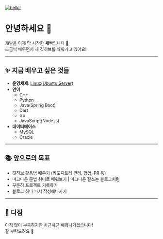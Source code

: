 [![hello!](https://myhits.vercel.app/api/hit/https%3A%2F%2Fmyhits.vercel.app?color=purple&label=hello!&size=medium)](https://myhits.vercel.app)

# 안녕하세요 👋
개발을 이제 막 시작한 **새싹**입니다 🌱  
조금씩 배우면서 제 깃허브를 채워가고 있어요!

---

## ✨ 지금 배우고 싶은 것들
- **운영체제**: [Linux(Ubuntu Server)](https://ko.wikipedia.org/wiki/%EB%A6%AC%EB%88%85%EC%8A%A4)
- **언어**  
  - C++  
  - Python  
  - Java(Spring Boot)  
  - Dart  
  - Go  
  - JavaScript(Node.js)  
- **데이터베이스**  
  - MySQL  
  - Oracle  

---

## 📚 앞으로의 목표
- 깃허브 활용법 배우기 (리포지토리 관리, 협업, PR 등)  
- 마크다운 문법 취미로 배워보기 | 마크다운 잘쓰는 블로그처럼
- 꾸준히 프로젝트 기록하기
- 블로그 하나 파서 작성해나가기

---

## 🤝 다짐
아직 많이 부족하지만 차근차근 배워나가겠습니다!  
잘 부탁드려요 🙌
